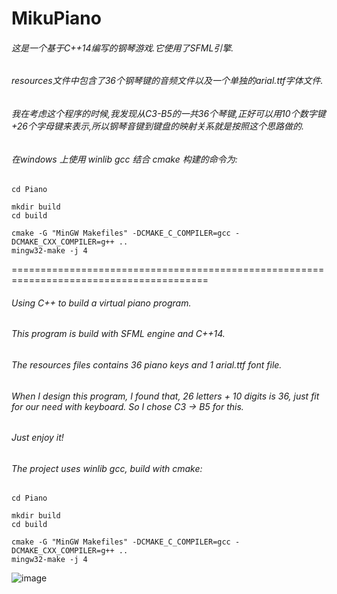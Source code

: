 # MikuPiano

###### 这是一个基于C++14编写的钢琴游戏.它使用了SFML引擎.
###### resources文件中包含了36个钢琴键的音频文件以及一个单独的arial.ttf字体文件.
###### 我在考虑这个程序的时候,我发现从C3-B5的一共36个琴键,正好可以用10个数字键+26个字母键来表示,所以钢琴音键到键盘的映射关系就是按照这个思路做的.
###### 在windows 上使用 winlib gcc 结合 cmake 构建的命令为:
```shell
cd Piano

mkdir build
cd build

cmake -G "MinGW Makefiles" -DCMAKE_C_COMPILER=gcc -DCMAKE_CXX_COMPILER=g++ ..
mingw32-make -j 4
```
========================================================================================
###### Using C++ to build a virtual piano program.
###### This program is build with SFML engine and C++14. 
###### The resources files contains 36 piano keys and 1 arial.ttf font file.
###### When I design this program, I found that, 26 letters + 10 digits is 36, just fit for our need with keyboard. So I chose C3 -> B5 for this.
###### Just enjoy it!
###### The project uses winlib gcc, build with cmake:
```shell
cd Piano

mkdir build
cd build

cmake -G "MinGW Makefiles" -DCMAKE_C_COMPILER=gcc -DCMAKE_CXX_COMPILER=g++ ..
mingw32-make -j 4
```

![image](https://github.com/yuanluo2/MikuPiano/assets/49439486/fb50057f-d293-4be6-9cf6-d0128e1bdd15)

